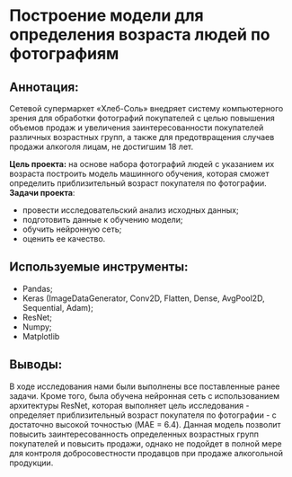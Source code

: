 # Построение модели для определения возраста людей по фотографиям

## Аннотация:
Сетевой супермаркет «Хлеб-Соль» внедряет систему компьютерного зрения для обработки фотографий покупателей с целью повышения объемов продаж и увеличения заинтересованности покупателей различных возрастных групп, а также для предотвращения случаев продажи алкоголя лицам, не достигшим 18 лет. 

**Цель проекта:** на основе набора фотографий людей с указанием их возраста построить модель машинного обучения, которая сможет определить приблизительный возраст покупателя по фотографии.\
**Задачи проекта**: 
- провести исследовательский анализ исходных данных;
- подготовить данные к обучению модели;
- обучить нейронную сеть;
- оценить ее качество.

## Используемые инструменты:
- Pandas; 
- Keras (ImageDataGenerator, Conv2D, Flatten, Dense, AvgPool2D, Sequential, Adam);
- ResNet;
- Numpy;
- Matplotlib

## Выводы:
В ходе исследования нами были выполнены все поставленные ранее задачи.
Кроме того, была обучена нейронная сеть с использованием архитектуры ResNet, которая выполняет цель исследования - определяет приблизительный возраст покупателя по фотографии - с достаточно высокой точностью (MAE = 6.4). Данная модель позволит повысить заинтересованность определенных возрастных групп покупателей и повысить продажи, однако не подойдет в полной мере для контроля добросовестности продавцов при продаже алкогольной продукции.
